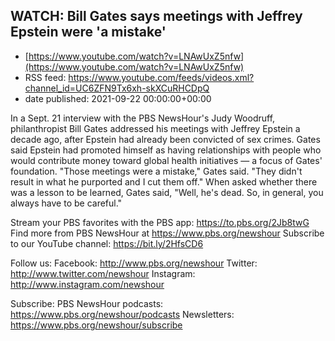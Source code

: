 ## WATCH: Bill Gates says meetings with Jeffrey Epstein were 'a mistake'
 - [https://www.youtube.com/watch?v=LNAwUxZ5nfw](https://www.youtube.com/watch?v=LNAwUxZ5nfw)
 - RSS feed: https://www.youtube.com/feeds/videos.xml?channel_id=UC6ZFN9Tx6xh-skXCuRHCDpQ
 - date published: 2021-09-22 00:00:00+00:00

In a Sept. 21 interview with the PBS NewsHour's Judy Woodruff, philanthropist Bill Gates addressed his meetings with Jeffrey Epstein a decade ago, after Epstein had already been convicted of sex crimes. Gates said Epstein had promoted himself as having relationships with people who would contribute money toward global health initiatives — a focus of Gates' foundation. "Those meetings were a mistake," Gates said. "They didn't result in what he purported and I cut them off." When asked whether there was a lesson to be learned, Gates said, "Well, he's dead. So, in general, you always have to be careful."

Stream your PBS favorites with the PBS app: https://to.pbs.org/2Jb8twG
Find more from PBS NewsHour at https://www.pbs.org/newshour
Subscribe to our YouTube channel: https://bit.ly/2HfsCD6

Follow us:
Facebook: http://www.pbs.org/newshour
Twitter: http://www.twitter.com/newshour
Instagram: http://www.instagram.com/newshour

Subscribe:
PBS NewsHour podcasts: https://www.pbs.org/newshour/podcasts
Newsletters: https://www.pbs.org/newshour/subscribe

